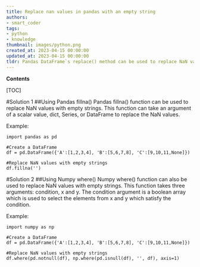 ```yaml
---
title: Replace nan values in pandas with an empty string
authors:
- smart_coder
tags:
- python
- knowledge
thumbnail: images/python.png
created_at: 2023-04-15 00:00:00
updated_at: 2023-04-15 00:00:00
tldr: Pandas DataFrame`s replace() method can be used to replace NaN values with an empty string.
---
```


**Contents**

[TOC]

#Solution 1
##Using Pandas fillna()
Pandas fillna() function can be used to replace NaN values with empty strings. This function can take an argument of a scalar value, dict, Series, or DataFrame to replace the NaN values.

Example:

```
import pandas as pd

#Create a DataFrame
df = pd.DataFrame({'A':[1,2,3,4], 'B':[5,6,7,8], 'C':[9,10,11,None]})

#Replace NaN values with empty strings
df.fillna('')
```

#Solution 2
##Using Numpy where()
Numpy where() function can also be used to replace NaN values with empty strings. This function takes three arguments: condition, x and y. The condition argument is a boolean array which is used to select the elements from x and y which satisfy the condition.

Example:

```
import numpy as np

#Create a DataFrame
df = pd.DataFrame({'A':[1,2,3,4], 'B':[5,6,7,8], 'C':[9,10,11,None]})

#Replace NaN values with empty strings
df.where(pd.notnull(df), np.where(pd.isnull(df), '', df), axis=1)
```
